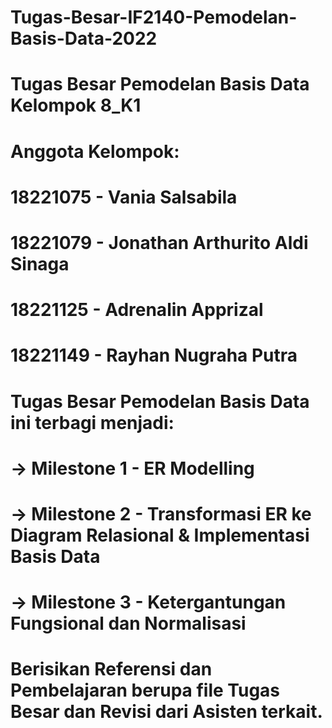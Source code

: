 # Tugas-Besar-IF2140-Pemodelan-Basis-Data-2022

# Tugas Besar Pemodelan Basis Data Kelompok 8_K1
# Anggota Kelompok:
# 18221075 - Vania Salsabila
# 18221079 - Jonathan Arthurito Aldi Sinaga
# 18221125 - Adrenalin Apprizal
# 18221149 - Rayhan Nugraha Putra 


# Tugas Besar Pemodelan Basis Data ini terbagi menjadi: 
#   -> Milestone 1 - ER Modelling
#   -> Milestone 2 - Transformasi ER ke Diagram Relasional & Implementasi Basis Data
#   -> Milestone 3 - Ketergantungan Fungsional dan Normalisasi
  
# Berisikan Referensi dan Pembelajaran berupa file Tugas Besar dan Revisi dari Asisten terkait.
